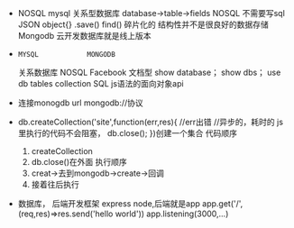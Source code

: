 - NOSQL
 mysql 关系型数据库
 database->table->fields
 NOSQL 不需要写sql
 JSON object{} .save()
 find()
 碎片化的 结构性并不是很良好的数据存储
 Mongodb 云开发数据库就是线上版本


 -     MYSQL            MONGODB
    关系数据库       NOSQL Facebook 文档型
    show database；  show dbs；
              use db
    tables           collection
    SQL              js语法的面向对象api


- 连接monogdb
    url mongodb://协议
- db.createCollection('site',function(err,res){
    //err出错
    //异步的，耗时的
    js里执行的代码不会阻塞，
    db.close();
})创建一个集合
    代码顺序
    1. createCollection
    2. db.close()在外面
    执行顺序
    1. creat->去到mongodb->create->回调
    2. 接着往后执行


- 数据库， 后端开发框架
    express 
    node,后端就是app
    app.get('/',(req,res)=>res.send('hello world'))
    app.listening(3000,...)